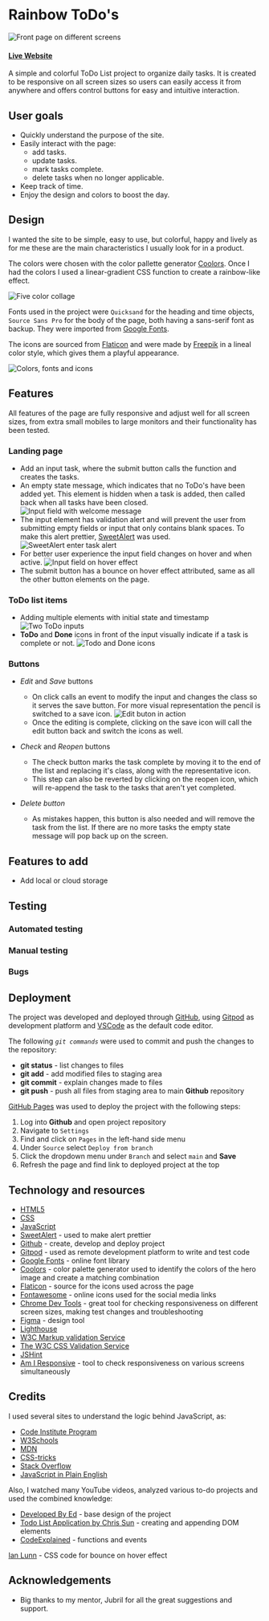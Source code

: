 # Rainbow ToDo's

![Front page on different screens](assets/readme/amiresponsive-white.png)

#### [**Live Website**](https://noemichis.github.io/rainbow-todos/)

A simple and colorful ToDo List project to organize daily tasks. It is created to be responsive on all screen sizes so users can easily access it from anywhere and offers control buttons for easy and intuitive interaction. 

## User goals 

- Quickly understand the purpose of the site.
- Easily interact with the page: 
    - add tasks.
    - update tasks.
    - mark tasks complete.
    - delete tasks when no longer applicable.
- Keep track of time.
- Enjoy the design and colors to boost the day.

## Design

I wanted the site to be simple, easy to use, but colorful, happy and lively as for me these are the main characteristics I usually look for in a product. 

The colors were chosen with the color pallette generator [Coolors](https://coolors.co). Once I had the colors I used a linear-gradient CSS function to create a rainbow-like effect. 

![Five color collage](assets/readme/color-pallette.png)

Fonts used in the project were `Quicksand` for the heading and time objects, `Source Sans Pro` for the body of the page, both having a sans-serif font as backup. They were imported from [Google Fonts](http://fonts.google.com).

The icons are sourced from [Flaticon](https://www.flaticon.com/) and were made by [Freepik](https://www.freepik.com/) in a lineal color style, which gives them a playful appearance. 

![Colors, fonts and icons](assets/readme//colors-font-icons.png)

## Features

All features of the page are fully responsive and adjust well for all screen sizes, from extra small mobiles to large monitors and their functionality has been tested.

### Landing page
- Add an input task, where the submit button calls the function and creates the tasks. 
- An empty state message, which indicates that no ToDo's have been added yet. This element is hidden when a task is added, then called back when all tasks have been closed. 
![Input field with welcome message](assets/readme/empty-state.png)
- The input element has validation alert and will prevent the user from submitting empty fields or input that only contains blank spaces. To make this alert prettier, [SweetAlert](https://sweetalert.js.org/guides/) was used.
![SweetAlert enter task alert](assets/readme/validation.png)
- For better user experience the input field changes on hover and when active.
![Input field on hover effect](assets/readme/hover.png)
- The submit button has a bounce on hover effect attributed, same as all the other button elements on the page. 

### ToDo list items
- Adding multiple elements with initial state and timestamp
![Two ToDo inputs](assets/readme/time-feature.png)
- **ToDo** and **Done** icons in front of the input visually indicate if a task is complete or not.
![Todo and Done icons](assets/readme/todo-done.png)



### Buttons
- *Edit* and *Save* buttons
    - On click calls an event to modify the input and changes the class so it serves the save button. For more visual representation the pencil is switched to a save icon.
![Edit buton in action](assets/readme/edit.png) 
    - Once the editing is complete, clicking on the save icon will call the edit button back and switch the icons as well.

- *Check* and  *Reopen* buttons
    - The check button marks the task complete by moving it to the end of the list and replacing it's class, along with the representative icon. 
    - This step can also be reverted by clicking on the reopen icon, which will re-append the task to the tasks that aren't yet completed.

- *Delete button*
    - As mistakes happen, this button is also needed and will remove the task from the list. If there are no more tasks the empty state message will pop back up on the screen. 







## Features to add 

- Add local or cloud storage

## Testing

### Automated testing

### Manual testing

### Bugs

## Deployment

The project was developed and deployed through [GitHub](https://github.com), using [Gitpod](https://gitpod.io) as development platform and [VSCode](https://code.visualstudio.com/) as the default code editor. 

The following *`git commands`* were used to commit and push the changes to the repository: 
- **git status** - list changes to files
- **git add** - add modified files to staging  area
- **git commit** - explain changes made to files
- **git push**  - push all files from staging area to main **Github** repository

[GitHub Pages](https://pages.github.com/) was used to deploy the project with the following steps:
1. Log into **Github** and open project repository
3. Navigate to `Settings`
4. Find and click on `Pages` in the left-hand side menu
5. Under `Source` select `Deploy from branch` 
6. Click the dropdown menu under `Branch` and select `main` and **Save**
8. Refresh the page and find link to deployed project at the top

## Technology and resources

- [HTML5](https://en.wikipedia.org/wiki/HTML5)
- [CSS](https://en.wikipedia.org/wiki/CSS)
- [JavaScript](https://www.javascript.com/)
- [SweetAlert](https://sweetalert.js.org/guides/) - used to make alert prettier
- [Github](https://github.com) - create, develop and deploy project
- [Gitpod](https://gitpod.io) - used as remote development platform to write and test code
- [Google Fonts](http://fonts.google.com) - online font library 
- [Coolors](https://coolors.co) - color palette generator used to identify the colors of the hero image and create a matching combination
- [Flaticon](https://www.flaticon.com/) - source for the icons used across the page
- [Fontawesome](https://fontawesome.com) - online icons used for the social media links
- [Chrome Dev Tools](https://developer.chrome.com/docs/devtools) - great tool for checking responsiveness on different screen sizes, making test changes and troubleshooting 
- [Figma](https://www.figma.com) - design tool
- [Lighthouse](https://developer.chrome.com/docs/lighthouse/overview/)
- [W3C Markup validation Service](https://validator.w3.org/)
- [The W3C CSS Validation Service](https://jigsaw.w3.org/)
- [JSHint](https://jshint.com/)
- [Am I Responsive](https://ui.dev/) - tool to check responsiveness on various screens simultaneously 

## Credits

I used several sites to understand the logic behind JavaScript, as:
- [Code Institute Program](https://codeinstitute.net/)
- [W3Schools](https://www.w3schools.com)
- [MDN](https://developer.mozilla.org/en-US/) 
- [CSS-tricks](https://css-tricks) 
- [Stack Overflow](https://stackoverflow.com/)
- [JavaScript in Plain English](https://javascript.plainenglish.io/)

Also, I watched many YouTube videos, analyzed various to-do projects and used the combined knowledge:
- [Developed By Ed](https://www.youtube.com/watch?v=Ttf3CEsEwMQ&ab_channel=developedbyed) - base design of the project
- [Todo List Application by Chris Sun](https://codepad.co/snippet/todo-list-application) - creating and appending DOM elements
- [CodeExplained](https://www.youtube.com/watch?v=i1pxPSl9ZHc&ab_channel=CodeExplained) - functions and events

[Ian Lunn](https://ianlunn.co.uk/articles/hover-css-tutorial-introduction) - CSS code for bounce on hover effect

## Acknowledgements 

- Big thanks to my mentor, Jubril for all the great suggestions and support.